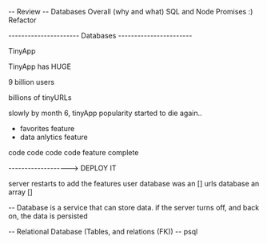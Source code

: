-- Review -- 
Databases Overall (why and what)
SQL and Node 
Promises :) 
Refactor 


---------------------- Databases -----------------------

TinyApp 

TinyApp has HUGE 

9 billion users 

billions of tinyURLs

slowly by month 6, tinyApp popularity started to die again..

- favorites feature
- data anlytics feature

code code code code 
feature complete 

-------------------> DEPLOY IT

server restarts to add the features
user database was an   []
urls database an array []


-- Database is a service that can store data. 
if the server turns off, and back on, the data is persisted

-- Relational Database (Tables, and relations (FK))
-- psql

